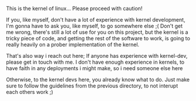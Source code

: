 This is the kernel of linux... Please proceed with caution!

If you, like myself, don't have a lot of experience with kernel development, I'm gonna have to ask you, like myself, to go somewhere else ;(
Don't get me wrong, there's still a lot of use for you on this project, but the kernel is a tricky piece of code, and getting the rest of the software to work, is going to really heavily on a prober implementation of the kernel.

That's also way i reach out here; If anyone has experience with kernel-dev, please get in touch with me. I don't have enough experience in kernels, to have faith in any deployments i might make, so i need someone else here



Otherwise, to the kernel devs here, you already know what to do. Just make sure to follow the guidelines from the previous directory, to not interupt each others work ;)
